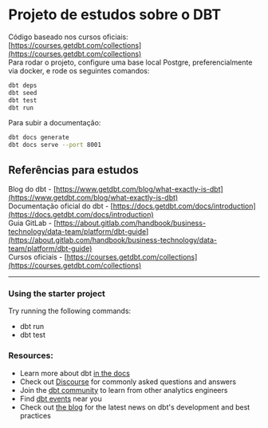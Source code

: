 # Projeto de estudos sobre o DBT

Código baseado nos cursos oficiais: [https://courses.getdbt.com/collections](https://courses.getdbt.com/collections)  
Para rodar o projeto, configure uma base local Postgre, preferencialmente via docker, e rode os seguintes comandos:

``` bash
dbt deps
dbt seed
dbt test
dbt run
```

Para subir a documentação:
``` bash
dbt docs generate
dbt docs serve --port 8001
```

## Referências para estudos
Blog do dbt - [https://www.getdbt.com/blog/what-exactly-is-dbt](https://www.getdbt.com/blog/what-exactly-is-dbt)  
Documentação oficial do dbt - [https://docs.getdbt.com/docs/introduction](https://docs.getdbt.com/docs/introduction)  
Guia GitLab - [https://about.gitlab.com/handbook/business-technology/data-team/platform/dbt-guide](https://about.gitlab.com/handbook/business-technology/data-team/platform/dbt-guide)  
Cursos oficiais - [https://courses.getdbt.com/collections](https://courses.getdbt.com/collections)  

-------------------------------

### Using the starter project

Try running the following commands:
- dbt run
- dbt test


### Resources:
- Learn more about dbt [in the docs](https://docs.getdbt.com/docs/introduction)
- Check out [Discourse](https://discourse.getdbt.com/) for commonly asked questions and answers
- Join the [dbt community](http://community.getbdt.com/) to learn from other analytics engineers
- Find [dbt events](https://events.getdbt.com) near you
- Check out [the blog](https://blog.getdbt.com/) for the latest news on dbt's development and best practices
